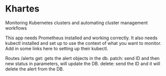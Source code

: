 # Khartes
Monitoring Kubernetes clusters and automating cluster management workflows


This app needs Prometheus installed and working correctly. 
It also needs kubectl installed and set up to use the context of what you want to monitor. 
Add in some links here to setting up their kubectl. 






Routes
/alerts
    get: gets the alert objects in the db.
    patch: send ID and then new status in parameters, will update the DB. 
    delete: send the ID and it will delete the alert from the DB.
